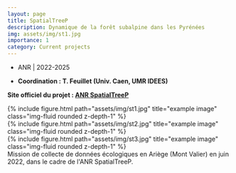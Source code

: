 ```yaml
---
layout: page
title: SpatialTreeP
description: Dynamique de la forêt subalpine dans les Pyrénées
img: assets/img/st1.jpg
importance: 1
category: Current projects
---
```


- ANR | 2022-2025

- **Coordination : T. Feuillet (Univ. Caen, UMR IDEES)**

**Site officiel du projet : [ANR SpatialTreeP](https://tfeuillet.gitpages.huma-num.fr/spatialtreep/)**

<div class="row">
    <div class="col-sm mt-3 mt-md-0">
        {% include figure.html path="assets/img/st1.jpg" title="example image" class="img-fluid rounded z-depth-1" %}
    </div>
    <div class="col-sm mt-3 mt-md-0">
        {% include figure.html path="assets/img/st2.jpg" title="example image" class="img-fluid rounded z-depth-1" %}
    </div>
    <div class="col-sm mt-3 mt-md-0">
        {% include figure.html path="assets/img/st3.jpg" title="example image" class="img-fluid rounded z-depth-1" %}
    </div>
</div>
<div class="caption">
    Mission de collecte de données écologiques en Ariège (Mont Valier) en juin 2022, dans le cadre de l'ANR SpatialTreeP.
</div>
